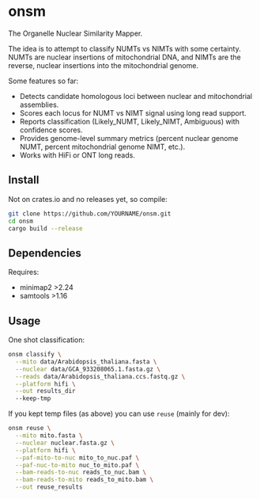 # onsm

The Organelle Nuclear Similarity Mapper.

The idea is to attempt to classify NUMTs vs NIMTs with some certainty. NUMTs are nuclear insertions of mitochondrial DNA, and NIMTs are the reverse, nuclear insertions into the mitochondrial genome.

Some features so far:

- Detects candidate homologous loci between nuclear and mitochondrial assemblies.
- Scores each locus for NUMT vs NIMT signal using long read support.
- Reports classification (Likely_NUMT, Likely_NIMT, Ambiguous) with confidence scores.
- Provides genome-level summary metrics (percent nuclear genome NUMT, percent mitochondrial genome NIMT, etc.).
- Works with HiFi or ONT long reads.

## Install

Not on crates.io and no releases yet, so compile:

```bash
git clone https://github.com/YOURNAME/onsm.git
cd onsm
cargo build --release
```

## Dependencies

Requires:

- minimap2 >2.24
- samtools >1.16

## Usage

One shot classification:

```bash
onsm classify \
  --mito data/Arabidopsis_thaliana.fasta \
  --nuclear data/GCA_933208065.1.fasta.gz \
  --reads data/Arabidopsis_thaliana.ccs.fastq.gz \
  --platform hifi \
  --out results_dir
  --keep-tmp
```

If you kept temp files (as above) you can use `reuse` (mainly for dev):

```bash
onsm reuse \
  --mito mito.fasta \
  --nuclear nuclear.fasta.gz \
  --platform hifi \
  --paf-mito-to-nuc mito_to_nuc.paf \
  --paf-nuc-to-mito nuc_to_mito.paf \
  --bam-reads-to-nuc reads_to_nuc.bam \
  --bam-reads-to-mito reads_to_mito.bam \
  --out reuse_results
```

